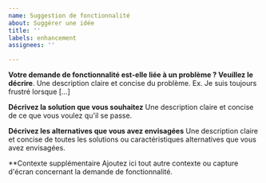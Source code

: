 ```yaml
---
name: Suggestion de fonctionnalité
about: Suggérer une idée
title: ''
labels: enhancement
assignees: ''

---
```


**Votre demande de fonctionnalité est-elle liée à un problème ? Veuillez le décrire**.
Une description claire et concise du problème. Ex. Je suis toujours frustré lorsque [...]

**Décrivez la solution que vous souhaitez**
Une description claire et concise de ce que vous voulez qu'il se passe.

**Décrivez les alternatives que vous avez envisagées**
Une description claire et concise de toutes les solutions ou caractéristiques alternatives que vous avez envisagées.

**Contexte supplémentaire
Ajoutez ici tout autre contexte ou capture d'écran concernant la demande de fonctionnalité.

